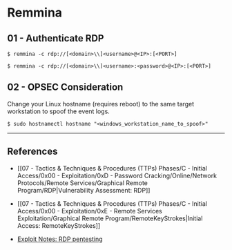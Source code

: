 # Remmina

## 01 - Authenticate RDP

```
$ remmina -c rdp://[<domain>\\]<username>@<IP>:[<PORT>]

$ remmina -c rdp://[<domain>\\]<username>:<password>@<IP>:[<PORT>]
```

## 02 - OPSEC Consideration

Change your Linux hostname (requires reboot) to the same target workstation to spoof the event logs.

```
$ sudo hostnamectl hostname "<windows_workstation_name_to_spoof>"
```

---
## References

- [[07 - Tactics & Techniques & Procedures (TTPs) Phases/C - Initial Access/0x00 - Exploitation/0xD - Password Cracking/Online/Network Protocols/Remote Services/Graphical Remote Program/RDP|Vulnerability Assessment: RDP]]

- [[07 - Tactics & Techniques & Procedures (TTPs) Phases/C - Initial Access/0x00 - Exploitation/0xE - Remote Services Exploitation/Graphical Remote Program/RemoteKeyStrokes|Initial Access: RemoteKeyStrokes]]

- [Exploit Notes: RDP pentesting](https://exploit-notes.hdks.org/exploit/windows/protocol/rdp-pentesting/)